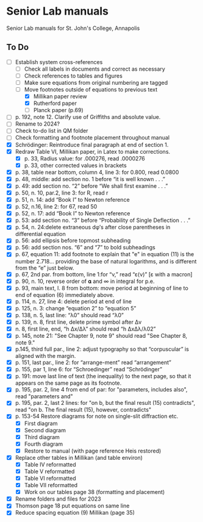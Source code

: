 # Senior Lab manuals
 Senior Lab manuals for St. John's College, Annapolis

 ## To Do
- [ ] Establish system cross-references
    - [ ] Check all labels in documents and correct as necessary
    - [ ] Check references to tables and figures
    - [ ] Make sure equations from original numbering are tagged
    - [ ] Move footnotes outside of equations to previous text
        - [x] Millikan paper review
        - [x] Rutherford paper
        - [ ] Planck paper (p.69)
- [ ] p. 192, note 12. Clarify use of Griffiths and absolute value.
- [ ] Rename to 2024?
- [ ] Check to-do list in QM folder
- [ ] Check formatting and footnote placement throughout manual
- [x] Schrödinger: Reintroduce final paragraph at end of section 1.
- [x] Redraw Table VI, Millikan paper, in Latex to make corrections.
    - [x] p. 33, Radius value: for .000276, read .0000276
    - [x] p. 33, other corrected values in brackets
- [x] p. 38, table near bottom, column 4, line 3: for 0.800, read 0.0800
- [x] p. 48, middle: add section no. 1 before “it is well known . . .”
- [x] p. 49: add section no. “2” before “We shall first examine . . .”
- [x] p. 50, n. 10, par.2, line 3: for R, read r
- [x] p. 51, n. 14: add “Book I” to Newton reference
- [x] p. 52, n.16, line 2: for 67, read 50
- [x] p. 52, n. 17: add “Book I” to Newton reference
- [x] p. 53: add section no. “3” before “Probability of Single Deflection . . .”
- [x] p. 54, n. 24:delete extraneous dφ’s after close parentheses in differential equation
- [x] p. 56: add ellipsis before topmost subheading
- [x] p. 56: add section nos. “6” and “7” to bold subheadings
- [x] p. 67, equation 11: add footnote to explain that "e" in equation (11) is the number 2.718... providing the base of natural logarithms, and is different from the “e” just below.
- [x] p. 67, 2nd par. from bottom, line 1:for “ν,” read “ε(ν)” [ε with a macron]
- [x] p. 90, n. 10, reverse order of 𝛂 and ∞ in integral for p.e.
- [x] p. 93, main text, l. 8 from bottom: move period at beginning of line to end of equation (6) immediately above.
- [x] p. 114, n. 27, line 4: delete period at end of line
- [x] p. 125, n. 3: change “equation 2” to “equation 5”
- [x] p. 138, n. 5, last line: “λ0” should read “λ0”
- [x] p. 139, n. 8, first line, delete prime symbol after Δv
- [x] n. 8, first line, end, “h Δx/Δλ” should read “h ΔxΔλ/λ02”
- [x] p. 145, note 21: "See Chapter 9, note 9" should read "See Chapter 8, note 9."
- [x] p.145, third full par., line 2: adjust typography so that “corpuscular” is aligned with the margin.
- [x] p. 151, last par., line 2: for “arrange-ment” read “arrangement”
- [x] p. 155, par 1, line 6: for “Schroedinger” read “Schrödinger”
- [x] p. 191: move last line of text (the inequality) to the next page, so that it appears on the same page as its footnote.
- [x] p. 195, par. 2, line 4 from end of par: for "parameters, includes also", read "parameters and"
- [x] p. 195, par. 2, last 2 lines: for "on b, but the final result (15) contradicts", read "on b. The final result (15), however, contradicts"
- [x] p. 153-54 Restore diagrams for note on single-slit diffraction etc.
    - [x] First diagram
    - [x] Second diagram
    - [x] Third diagram
    - [x] Fourth diagram
    - [x] Restore to manual (with page reference Heis restored)
- [x] Replace other tables in Millikan (and table environ)
    - [x] Table IV reformatted
    - [x] Table V reformatted
    - [x] Table VI reformatted
    - [x] Table VII reformatted
    - [x] Work on our tables page 38 (formatting and placement)
- [x] Rename folders and files for 2023
- [x] Thomson page 18 put equations on same line
- [x] Reduce spacing equation (9) Millikan (page 35)
